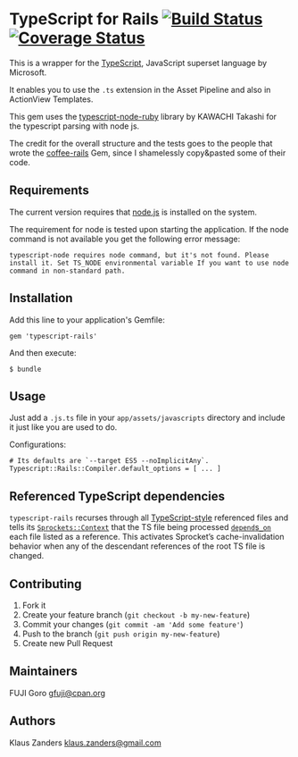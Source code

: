 # TypeScript for Rails [![Build Status](https://travis-ci.org/typescript-ruby/typescript-rails.svg?branch=master)](https://travis-ci.org/typescript-ruby/typescript-rails) [![Coverage Status](https://coveralls.io/repos/typescript-ruby/typescript-rails/badge.png)](https://coveralls.io/r/typescript-ruby/typescript-rails)

This is a wrapper for the [TypeScript](http://www.typescriptlang.org/), JavaScript superset language by Microsoft.

It enables you to use the `.ts` extension in the Asset Pipeline and also in ActionView Templates.

This gem uses the
[typescript-node-ruby](https://github.com/typescript-ruby/typescript-node-ruby)
library by KAWACHI Takashi for the typescript parsing with node js.

The credit for the overall structure and the tests goes to the people that wrote the [coffee-rails](https://github.com/rails/coffee-rails) Gem, since I shamelessly copy&pasted some of their code.

## Requirements

The current version requires that [node.js](http://nodejs.org/) is
installed on the system.

The requirement for node is tested upon starting the application. If
the node command is not available you get the following error message:

```
typescript-node requires node command, but it's not found. Please install it. Set TS_NODE environmental variable If you want to use node command in non-standard path.
```

## Installation

Add this line to your application's Gemfile:

    gem 'typescript-rails'

And then execute:

    $ bundle

## Usage

Just add a `.js.ts` file in your `app/assets/javascripts` directory and include it just like you are used to do.

Configurations:

```
# Its defaults are `--target ES5 --noImplicitAny`.
Typescript::Rails::Compiler.default_options = [ ... ]
```

## Referenced TypeScript dependencies

`typescript-rails` recurses through all [TypeScript-style](https://github.com/teppeis/typescript-spec-md/blob/master/en/ch11.md#1111-source-files-dependencies) referenced files and tells its [`Sprockets::Context`](https://github.com/sstephenson/sprockets/blob/master/lib/sprockets/context.rb) that the TS file being processed [`depend`s`_on`](https://github.com/sstephenson/sprockets#the-depend_on-directive) each file listed as a reference. This activates Sprocket’s cache-invalidation behavior when any of the descendant references of the root TS file is changed.

## Contributing

1. Fork it
2. Create your feature branch (`git checkout -b my-new-feature`)
3. Commit your changes (`git commit -am 'Add some feature'`)
4. Push to the branch (`git push origin my-new-feature`)
5. Create new Pull Request

## Maintainers

FUJI Goro <gfuji@cpan.org>

## Authors

Klaus Zanders <klaus.zanders@gmail.com>

